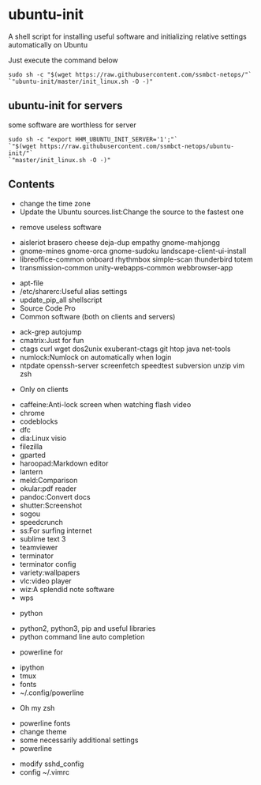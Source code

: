 # ubuntu-init
A shell script for installing useful software and initializing relative settings automatically on Ubuntu

Just execute the command below
```shell
sudo sh -c "$(wget https://raw.githubusercontent.com/ssmbct-netops/"`
`"ubuntu-init/master/init_linux.sh -O -)"
```
<!-- or
```shell
sudo sh -c "$(curl -fsSL https://raw.githubusercontent.com/ssmbct-netops/ubuntu-init/master/Linux_init.sh)"
``` -->

## ubuntu-init for servers
some software are worthless for server
```shell
sudo sh -c "export HHM_UBUNTU_INIT_SERVER='1';"`
`"$(wget https://raw.githubusercontent.com/ssmbct-netops/ubuntu-init/"`
`"master/init_linux.sh -O -)"
```

## Contents
* change the time zone
* Update the Ubuntu sources.list:Change the source to the fastest one
<!-- * get_fast_sources shellscript -->
* remove useless software
 - aisleriot brasero cheese deja-dup empathy gnome-mahjongg
 - gnome-mines gnome-orca gnome-sudoku landscape-client-ui-install
 - libreoffice-common onboard rhythmbox simple-scan thunderbird totem
 - transmission-common unity-webapps-common webbrowser-app
* apt-file
* /etc/sharerc:Useful alias settings
* update_pip_all shellscript
* Source Code Pro
* Common software (both on clients and servers)
 - ack-grep autojump
 - cmatrix:Just for fun
 - ctags curl wget dos2unix exuberant-ctags git htop java net-tools
 - numlock:Numlock on automatically when login
 - ntpdate openssh-server screenfetch speedtest subversion unzip vim zsh
* Only on clients
 - caffeine:Anti-lock screen when watching flash video
 - chrome
 - codeblocks
 - dfc
 - dia:Linux visio
 - filezilla
 - gparted
 - haroopad:Markdown editor
 - lantern
 - meld:Comparison
 - okular:pdf reader
 - pandoc:Convert docs
 - shutter:Screenshot
 - sogou
 - speedcrunch
 - ss:For surfing internet
 - sublime text 3
 - teamviewer
 - terminator
 - terminator config
 - variety:wallpapers
 - vlc:video player
 - wiz:A splendid note software
 - wps
 <!-- - exfat:To read exfat filesystem -->
 <!-- - vokoscreen:Video monitor -->
* python
 - python2, python3, pip and useful libraries
 - python command line auto completion
* powerline for
 - ipython
 - tmux
 - fonts
 - ~/.config/powerline
* Oh my zsh
 - powerline fonts
 - change theme
 - some necessarily additional settings
 - powerline
* modify sshd_config
* config ~/.vimrc
